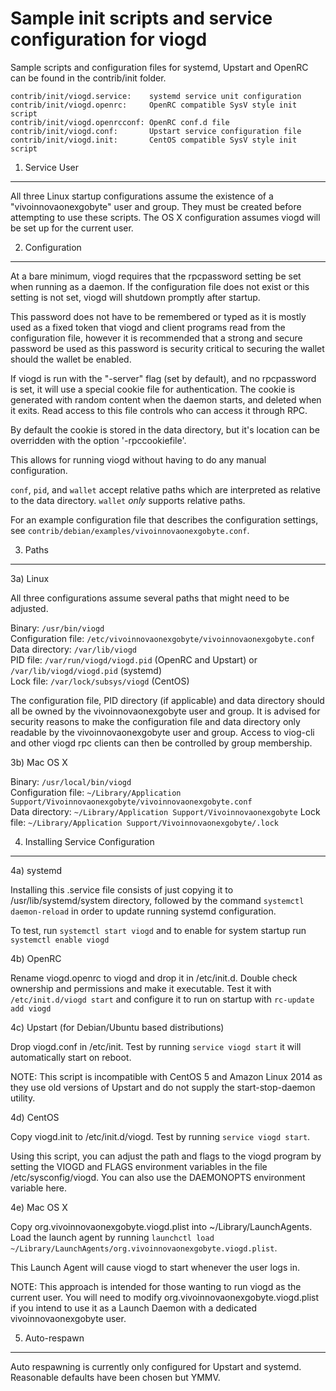 Sample init scripts and service configuration for viogd
==========================================================

Sample scripts and configuration files for systemd, Upstart and OpenRC
can be found in the contrib/init folder.

    contrib/init/viogd.service:    systemd service unit configuration
    contrib/init/viogd.openrc:     OpenRC compatible SysV style init script
    contrib/init/viogd.openrcconf: OpenRC conf.d file
    contrib/init/viogd.conf:       Upstart service configuration file
    contrib/init/viogd.init:       CentOS compatible SysV style init script

1. Service User
---------------------------------

All three Linux startup configurations assume the existence of a "vivoinnovaonexgobyte" user
and group.  They must be created before attempting to use these scripts.
The OS X configuration assumes viogd will be set up for the current user.

2. Configuration
---------------------------------

At a bare minimum, viogd requires that the rpcpassword setting be set
when running as a daemon.  If the configuration file does not exist or this
setting is not set, viogd will shutdown promptly after startup.

This password does not have to be remembered or typed as it is mostly used
as a fixed token that viogd and client programs read from the configuration
file, however it is recommended that a strong and secure password be used
as this password is security critical to securing the wallet should the
wallet be enabled.

If viogd is run with the "-server" flag (set by default), and no rpcpassword is set,
it will use a special cookie file for authentication. The cookie is generated with random
content when the daemon starts, and deleted when it exits. Read access to this file
controls who can access it through RPC.

By default the cookie is stored in the data directory, but it's location can be overridden
with the option '-rpccookiefile'.

This allows for running viogd without having to do any manual configuration.

`conf`, `pid`, and `wallet` accept relative paths which are interpreted as
relative to the data directory. `wallet` *only* supports relative paths.

For an example configuration file that describes the configuration settings,
see `contrib/debian/examples/vivoinnovaonexgobyte.conf`.

3. Paths
---------------------------------

3a) Linux

All three configurations assume several paths that might need to be adjusted.

Binary:              `/usr/bin/viogd`  
Configuration file:  `/etc/vivoinnovaonexgobyte/vivoinnovaonexgobyte.conf`  
Data directory:      `/var/lib/viogd`  
PID file:            `/var/run/viogd/viogd.pid` (OpenRC and Upstart) or `/var/lib/viogd/viogd.pid` (systemd)  
Lock file:           `/var/lock/subsys/viogd` (CentOS)  

The configuration file, PID directory (if applicable) and data directory
should all be owned by the vivoinnovaonexgobyte user and group.  It is advised for security
reasons to make the configuration file and data directory only readable by the
vivoinnovaonexgobyte user and group.  Access to viog-cli and other viogd rpc clients
can then be controlled by group membership.

3b) Mac OS X

Binary:              `/usr/local/bin/viogd`  
Configuration file:  `~/Library/Application Support/Vivoinnovaonexgobyte/vivoinnovaonexgobyte.conf`  
Data directory:      `~/Library/Application Support/Vivoinnovaonexgobyte`
Lock file:           `~/Library/Application Support/Vivoinnovaonexgobyte/.lock`

4. Installing Service Configuration
-----------------------------------

4a) systemd

Installing this .service file consists of just copying it to
/usr/lib/systemd/system directory, followed by the command
`systemctl daemon-reload` in order to update running systemd configuration.

To test, run `systemctl start viogd` and to enable for system startup run
`systemctl enable viogd`

4b) OpenRC

Rename viogd.openrc to viogd and drop it in /etc/init.d.  Double
check ownership and permissions and make it executable.  Test it with
`/etc/init.d/viogd start` and configure it to run on startup with
`rc-update add viogd`

4c) Upstart (for Debian/Ubuntu based distributions)

Drop viogd.conf in /etc/init.  Test by running `service viogd start`
it will automatically start on reboot.

NOTE: This script is incompatible with CentOS 5 and Amazon Linux 2014 as they
use old versions of Upstart and do not supply the start-stop-daemon utility.

4d) CentOS

Copy viogd.init to /etc/init.d/viogd. Test by running `service viogd start`.

Using this script, you can adjust the path and flags to the viogd program by
setting the VIOGD and FLAGS environment variables in the file
/etc/sysconfig/viogd. You can also use the DAEMONOPTS environment variable here.

4e) Mac OS X

Copy org.vivoinnovaonexgobyte.viogd.plist into ~/Library/LaunchAgents. Load the launch agent by
running `launchctl load ~/Library/LaunchAgents/org.vivoinnovaonexgobyte.viogd.plist`.

This Launch Agent will cause viogd to start whenever the user logs in.

NOTE: This approach is intended for those wanting to run viogd as the current user.
You will need to modify org.vivoinnovaonexgobyte.viogd.plist if you intend to use it as a
Launch Daemon with a dedicated vivoinnovaonexgobyte user.

5. Auto-respawn
-----------------------------------

Auto respawning is currently only configured for Upstart and systemd.
Reasonable defaults have been chosen but YMMV.
